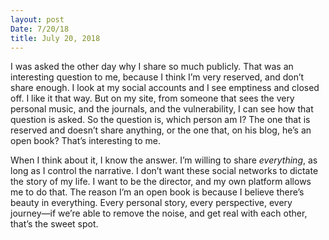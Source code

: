 ```yaml
---
layout: post
Date: 7/20/18
title: July 20, 2018
---
```


I was asked the other day why I share so much publicly. That was an interesting question to me, because I think I’m very reserved, and don’t share enough. I look at my social accounts and I see emptiness and closed off. I like it that way. But on my site, from someone that sees the very personal music, and the journals, and the vulnerability, I can see how that question is asked. So the question is, which person am I? The one that is reserved and doesn’t share anything, or the one that, on his blog, he’s an open book? That’s interesting to me.

When I think about it, I know the answer. I’m willing to share *everything*, as long as I control the narrative. I don’t want these social networks to dictate the story of my life. I want to be the director, and my own platform allows me to do that. The reason I’m an open book is because I believe there’s beauty in everything. Every personal story, every perspective, every journey—if we’re able to remove the noise, and get real with each other, that’s the sweet spot.